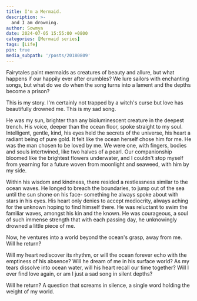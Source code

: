 ```yaml
---
title: I'm a Mermaid.
description: >-
  and I am drowning. 
author: Sowmya
date: 2024-07-05 15:55:00 +0800
categories: [Mermaid series]
tags: [Life]
pin: true
media_subpath: '/posts/20180809'
---
```


Fairytales paint mermaids as creatures of beauty and allure, but what happens if our happily ever after crumbles? We lure sailors with enchanting songs, but what do we do when the song turns into a lament and the depths become a prison? 

This is my story. I'm certainly not trapped by a witch's curse but love has beautifully drowned me. This is my sad song. 

He was my sun, brighter than any bioluminescent creature in the deepest trench. His voice, deeper than the ocean floor, spoke straight to my soul. Intelligent, gentle, kind, his eyes held the secrets of the universe, his heart a radiant being of pure gold. It felt like the ocean herself chose him for me. He was the man chosen to be loved by me. We were one, with fingers, bodies and souls intertwined, like two halves of a pearl. Our companionship bloomed like the brightest flowers underwater, and I couldn't stop myself from yearning for a future woven from moonlight and seaweed, with him by my side.

Within his wisdom and kindness, there resided a restlessness similar to the ocean waves. He longed to breach the boundaries, to jump out of the sea until the sun shone on his face- something he always spoke about with stars in his eyes. His heart only denies to accept mediocrity, always aching for the unknown hoping to find himself there. He was reluctant to swim the familiar waves, amongst his kin and the known. He was courageous, a soul of such immense strength that with each passing day, he unknowingly drowned a little piece of me.

Now, he ventures into a world beyond the ocean's grasp, away from me. Will he return?

Will my heart rediscover its rhythm, or will the ocean forever echo with the emptiness of his absence? Will he dream of me in his surface world? As my tears dissolve into ocean water, will his heart recall our time together? Will I ever find love again, or am I just a sad song in silent depths? 

Will he return? A question that screams in silence, a single word holding the weight of my world.



[nodejs]: https://nodejs.org/
[starter]: https://github.com/cotes2020/chirpy-starter
[pages-workflow-src]: https://docs.github.com/en/pages/getting-started-with-github-pages/configuring-a-publishing-source-for-your-github-pages-site#publishing-with-a-custom-github-actions-workflow
[latest-tag]: https://github.com/cotes2020/jekyll-theme-chirpy/tags